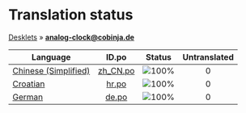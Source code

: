 # Translation status
[Desklets](../../README.md) &#187; **analog-clock@cobinja.de**

Language | ID.po | Status | Untranslated
---------|:--:|:------:|:-----------:
[Chinese (Simplified)](../../language-status/zh_CN.md) | [zh_CN.po](po/zh_CN.po) | ![100%](http://progressed.io/bar/100) | 0
[Croatian](../../language-status/hr.md) | [hr.po](po/hr.po) | ![100%](http://progressed.io/bar/100) | 0
[German](../../language-status/de.md) | [de.po](po/de.po) | ![100%](http://progressed.io/bar/100) | 0
